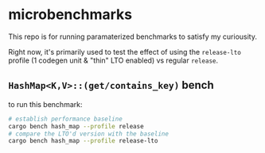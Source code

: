 # microbenchmarks

This repo is for running paramaterized benchmarks to satisfy my curiousity.

Right now, it's primarily used to test the effect of using the `release-lto` profile (1 codegen unit & "thin" LTO enabled) vs regular `release`.

## `HashMap<K,V>::(get/contains_key)` bench 

to run this benchmark:

```sh
# establish performance baseline
cargo bench hash_map --profile release
# compare the LTO'd version with the baseline
cargo bench hash_map --profile release-lto
```
